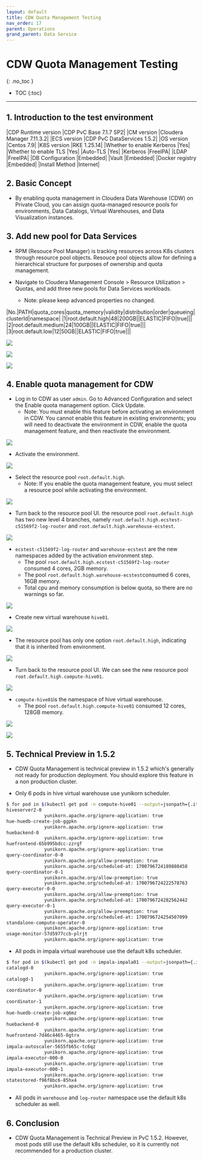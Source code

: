 ```yaml
---
layout: default
title: CDW Quota Management Testing
nav_order: 17
parent: Operations
grand_parent: Data Service
---
```


# CDW Quota Management Testing
{: .no_toc }

- TOC
{:toc}

---

## 1. Introduction to the test environment

|CDP Runtime version |CDP PvC Base 7.1.7 SP2|
|CM version |Cloudera Manager 7.11.3.2|
|ECS version |CDP PvC DataServices 1.5.2|
|OS version |Centos 7.9|
|K8S version |RKE 1.25.14|
|Whether to enable Kerberos |Yes|
|Whether to enable TLS |Yes|
|Auto-TLS |Yes|
|Kerberos |FreeIPA|
|LDAP |FreeIPA|
|DB Configuration |Embedded|
|Vault |Embedded|
|Docker registry |Embedded|
|Install Method |Internet|

## 2. Basic Concept

- By enabling quota management in Cloudera Data Warehouse (CDW) on Private Cloud, you can assign quota-managed resource pools for environments, Data Catalogs, Virtual Warehouses, and Data Visualization instances.

## 3. Add new pool for Data Services 

- RPM (Resouce Pool Manager) is tracking resources across K8s clusters through resource pool objects. Resouce pool objects allow for defining a hierarchical structure for purposes of ownership and quota management.

- Navigate to Cloudera Management Console > Resource Utilization > Quotas, and add three new pools for Data Services workloads. 
    - Note: please keep advanced properties no changed. 

|No.|PATH|quota_cores|quota_memory|validity|distribution|order|queueing|clusterId|namespace|
|1|root.default.high|48|200GB||ELASTIC|FIFO|true|||
|2|root.default.medium|24|100GB||ELASTIC|FIFO|true|||
|3|root.default.low|12|50GB||ELASTIC|FIFO|true|||

![](../../assets/images/ds/cdwquota03.png)

![](../../assets/images/ds/cdwquota04.png)

![](../../assets/images/ds/cdwquota05.png)


## 4. Enable quota management for CDW

- Log in to CDW as user `admin`. Go to Advanced Configuration and select the Enable quota management option. Click Update.
    - Note: You must enable this feature before activating an environment in CDW. You cannot enable this feature in existing environments; you will need to deactivate the environment in CDW, enable the quota management feature, and then reactivate the environment.

![](../../assets/images/ds/cdwquota01.png)

- Activate the environment.

![](../../assets/images/ds/cdwquota06.png)

- Select the resource pool `root.default.high`.
    - Note: If you enable the quota management feature, you must select a resource pool while activating the environment.

![](../../assets/images/ds/cdwquota07.png)

- Turn back to the resource pool UI. the resource pool `root.default.high` has two new level 4 branches, namely `root.default.high.ecstest-c51569f2-log-router` and `root.default.high.warehouse-ecstest`.

![](../../assets/images/ds/cdwquota13.png)

- `ecstest-c51569f2-log-router` and `warehouse-ecstest` are the new namespaces added by the activation environment step.
    - The pool `root.default.high.ecstest-c51569f2-log-router` consumed 4 cores, 2GB memory.
    - The pool `root.default.high.warehouse-ecstest`consumed 6 cores, 16GB memory.
    - Total cpu and memory consumption is below quota, so there are no warnings so far.

![](../../assets/images/ds/cdwquota14.png)
 
- Create new virtual warehouse `hive01`.

![](../../assets/images/ds/cdwquota08.png)

- The resource pool has only one option `root.default.high`, indicating that it is inherited from environment.

![](../../assets/images/ds/cdwquota09.png)

- Turn back to the resource pool UI. We can see the new resource pool `root.default.high.compute-hive01`.

![](../../assets/images/ds/cdwquota15.png)

- `compute-hive01`is the namespace of hive virtual warehouse.
    - The pool `root.default.high.compute-hive01` consumed 12 cores, 128GB memory.

![](../../assets/images/ds/cdwquota16.png)

![](../../assets/images/ds/cdwquota10.png)


## 5. Technical Preview in 1.5.2

- CDW Quota Management is technical preview in 1.5.2 which's generally not ready for production deployment. You should explore this feature in a non production cluster.

- Only 6 pods in hive virtual warehouse use yunikorn scheduler.

```bash
$ for pod in $(kubectl get pod -n compute-hive01 --output=jsonpath={.items..metadata.name}); do echo $pod && kubectl describe pod $pod -n compute-hive01|grep yunikorn.apache.org; done
hiveserver2-0
              yunikorn.apache.org/ignore-application: true
hue-huedb-create-job-ggpkn
              yunikorn.apache.org/ignore-application: true
huebackend-0
              yunikorn.apache.org/ignore-application: true
huefrontend-65b995bdcc-zzrgf
              yunikorn.apache.org/ignore-application: true
query-coordinator-0-0
              yunikorn.apache.org/allow-preemption: true
              yunikorn.apache.org/scheduled-at: 1700796724189880458
query-coordinator-0-1
              yunikorn.apache.org/allow-preemption: true
              yunikorn.apache.org/scheduled-at: 1700796724222578763
query-executor-0-0
              yunikorn.apache.org/allow-preemption: true
              yunikorn.apache.org/scheduled-at: 1700796724282562442
query-executor-0-1
              yunikorn.apache.org/allow-preemption: true
              yunikorn.apache.org/scheduled-at: 1700796724254507099
standalone-compute-operator-0
              yunikorn.apache.org/ignore-application: true
usage-monitor-57d5977ccb-plrjt
              yunikorn.apache.org/ignore-application: true
```

- All pods in impala virtual warehouse use the default k8s scheduler.

```bash
$ for pod in $(kubectl get pod -n impala-impala01 --output=jsonpath={.items..metadata.name}); do echo $pod && kubectl describe pod $pod -n impala-impala01|grep yunikorn.apache.org; done
catalogd-0
              yunikorn.apache.org/ignore-application: true
catalogd-1
              yunikorn.apache.org/ignore-application: true
coordinator-0
              yunikorn.apache.org/ignore-application: true
coordinator-1
              yunikorn.apache.org/ignore-application: true
hue-huedb-create-job-xq6mz
              yunikorn.apache.org/ignore-application: true
huebackend-0
              yunikorn.apache.org/ignore-application: true
huefrontend-7d46c4465-8gtrx
              yunikorn.apache.org/ignore-application: true
impala-autoscaler-5655fb65c-tc6qz
              yunikorn.apache.org/ignore-application: true
impala-executor-000-0
              yunikorn.apache.org/ignore-application: true
impala-executor-000-1
              yunikorn.apache.org/ignore-application: true
statestored-f96f8bc6-85hx4
              yunikorn.apache.org/ignore-application: true
```

- All pods in `warehouse` and `log-router` namespace use the default k8s scheduler as well.

## 6. Conclusion

- CDW Quota Management is Technical Preview in PvC 1.5.2. However, most pods still use the default k8s scheduler, so it is currently not recommended for a production cluster.
